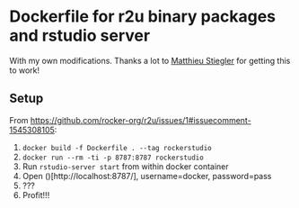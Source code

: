 # Dockerfile for r2u binary packages and rstudio server

With my own modifications. Thanks a lot to [Matthieu
Stiegler](https://github.com/MatthieuStigler) for getting this to work!

## Setup

From https://github.com/rocker-org/r2u/issues/1#issuecomment-1545308105:

1. `docker build -f Dockerfile . --tag rockerstudio`
2. `docker run --rm -ti -p 8787:8787 rockerstudio`
3. Run `rstudio-server start` from within docker container
4. Open ()[http://localhost:8787/], username=docker, password=pass
5. ???
6. Profit!!!

